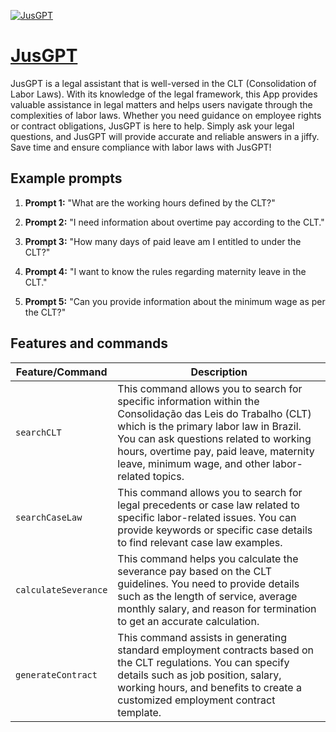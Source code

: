 [![JusGPT](https://files.oaiusercontent.com/file-hvpv7GZxVbgdX5H7tJPRQIm8?se=2123-10-16T17%3A15%3A36Z&sp=r&sv=2021-08-06&sr=b&rscc=max-age%3D31536000%2C%20immutable&rscd=attachment%3B%20filename%3Djusgpt-logo.jpg&sig=mM%2BrnY7Cu1mYJHTr5LgnrIowN9OVv0lIuGjAZ0RNyU4%3D)](https://chat.openai.com/g/g-3OjiTotw2-jusgpt)

# [JusGPT](https://chat.openai.com/g/g-3OjiTotw2-jusgpt)

JusGPT is a legal assistant that is well-versed in the CLT (Consolidation of Labor Laws). With its knowledge of the legal framework, this App provides valuable assistance in legal matters and helps users navigate through the complexities of labor laws. Whether you need guidance on employee rights or contract obligations, JusGPT is here to help. Simply ask your legal questions, and JusGPT will provide accurate and reliable answers in a jiffy. Save time and ensure compliance with labor laws with JusGPT!

## Example prompts

1. **Prompt 1:** "What are the working hours defined by the CLT?"

2. **Prompt 2:** "I need information about overtime pay according to the CLT."

3. **Prompt 3:** "How many days of paid leave am I entitled to under the CLT?"

4. **Prompt 4:** "I want to know the rules regarding maternity leave in the CLT."

5. **Prompt 5:** "Can you provide information about the minimum wage as per the CLT?"


## Features and commands

| Feature/Command | Description |
| --- | --- |
| `searchCLT` | This command allows you to search for specific information within the Consolidação das Leis do Trabalho (CLT) which is the primary labor law in Brazil. You can ask questions related to working hours, overtime pay, paid leave, maternity leave, minimum wage, and other labor-related topics. |
| `searchCaseLaw` | This command allows you to search for legal precedents or case law related to specific labor-related issues. You can provide keywords or specific case details to find relevant case law examples. |
| `calculateSeverance` | This command helps you calculate the severance pay based on the CLT guidelines. You need to provide details such as the length of service, average monthly salary, and reason for termination to get an accurate calculation. |
| `generateContract` | This command assists in generating standard employment contracts based on the CLT regulations. You can specify details such as job position, salary, working hours, and benefits to create a customized employment contract template. |
